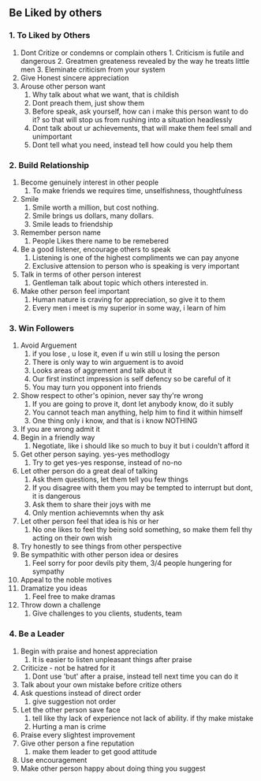 ## Be Liked by others
### 1. To Liked by Others
1. Dont Critize or condemns or complain others
        1. Criticism is futile and dangerous
        2. Greatmen greateness revealed by the way he treats little men
        3. Eleminate criticism from your system
3. Give Honest sincere appreciation
4. Arouse other person want
      1. Why talk about what we want, that is childish
      2. Dont preach them, just show them
      3. Before speak, ask yourself, how can i make this person want to do it? so that will stop us from rushing into a situation headlessly
      4. Dont talk about ur achievements, that will make them feel small and unimportant
      5. Dont tell what you need, instead tell how could you help them
### 2. Build Relationship
1. Become genuinely interest in other people  
      1. To make friends we requires time, unselfishness, thoughtfulness
3. Smile  
      1. Smile worth a million, but cost nothing.
      2. Smile brings us dollars, many dollars.
      3. Smile leads to friendship   
5. Remember person name
      1. People Likes there name to be remebered
7. Be a good listener, encourage others to speak
      1. Listening is one of the highest compliments we can pay anyone
      2. Exclusive attension to person who is speaking is very important
9. Talk in terms of other person interest
      1. Gentleman talk about topic which others interested in.
11. Make other person feel important
      1. Human nature is craving for appreciation, so give it to them
      2. Every men i meet is my superior in some way, i learn of him
      
### 3. Win Followers
1. Avoid Arguement
      1. if you lose , u lose it, even if u win still u losing the person
      2. There is only way to win arguement is to avoid
      3. Looks areas of aggrement and talk about it
      4. Our first instinct impression is self defency so be careful of it
      5. You may turn you opponent into friends  
3. Show respect to other's opinion, never say thy're wrong
      1. If you are going to prove it, dont let anybody know, do it subly
      2. You cannot teach man anything, help him to find it within himself
      3. One thing only i know, and that is i know NOTHING
5. If you are wrong admit it
7. Begin in a friendly way
     1. Negotiate, like i should like so much to buy it but i couldn't afford it
9. Get other person saying. yes-yes methodlogy
     1. Try to get yes-yes response, instead of no-no
11. Let other person do a great deal of talking
     1. Ask them questions, let them tell you few things
     2. If you disagree with them you may be tempted to interrupt but dont, it is dangerous
     3. Ask them to share their joys with me
     4. Only mention achievemnts when thy ask    
13. Let other person feel that idea is his or her
     1. No one likes to feel thy being sold something, so make them fell thy acting on their own wish
15. Try honestly to see things from other perspective
17. Be sympathitic with other person idea or desires
     1. Feel sorry for poor devils pity them, 3/4 people hungering for sympathy  
19. Appeal to the noble motives
20. Dramatize you ideas
     1. Feel free to make dramas
22. Throw down a challenge
     1. Give challenges to you clients, students, team  
    
### 4. Be a Leader  
1. Begin with praise and honest appreciation
     1. It is easier to listen unpleasant things after praise
3. Criticize - not be hatred for it
     1. Dont use 'but' after a praise, instead tell next time you can do it
5. Talk about your own mistake before critize others
6. Ask questions instead of direct order
     1. give suggestion not order
8. Let the other person save face
     1. tell like thy lack of experience not lack of ability. if thy make mistake
     2. Hurting a man is crime
10. Praise every slightest improvement
11. Give other person a fine reputation
     1. make them leader to get good attitude
13. Use encouragement
14. Make other person happy about doing thing you suggest     
